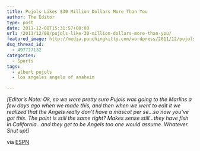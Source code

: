 ```yaml
---
title: Pujols Likes $30 Million Dollars More Than You
author: The Editor
type: post
date: 2011-12-08T15:31:57+00:00
url: /2011/12/08/pujols-like-30-million-dollars-more-than-you/
featured_image: http://media.punchingkitty.com/wordpress/2011/12/pujols_bolts_angels.jpg
dsq_thread_id:
  - 497727132
categories:
  - Sports
tags:
  - albert pujols
  - los angeles angels of anaheim

---
```

_[Editor&#8217;s Note: Ok, so we were pretty sure Pujols was going to the Marlins a few days ago when we made this, and then when we went to edit it we realized that the Angels really don&#8217;t have a mascot per se&#8230;so now you&#8217;ve got this. The point is still the same right? Makes sense still&#8230;they have fish in California&#8230;and they get to be Angels too one would assume. Whatever. Shut up!]_

via <a href="http://espn.go.com/los-angeles/mlb/story/_/id/7330066/sources-albert-pujols-takes-10-year-deal-los-angeles-angels" target="_blank">ESPN</a>